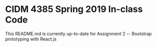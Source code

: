 # CIDM 4385 Spring 2019 In-class Code
This README.md is currently up-to-date for Assignment 2 -- Bootstrap prototyping with React.js
